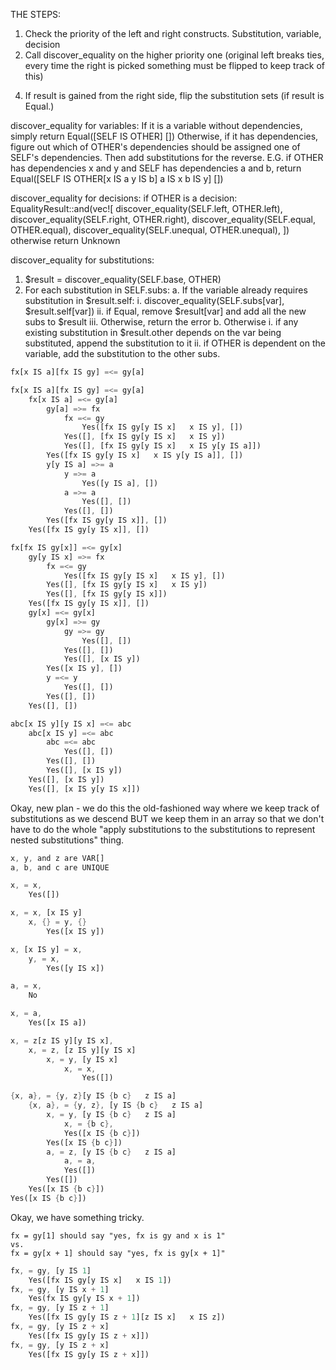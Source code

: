 THE STEPS:

1. Check the priority of the left and right constructs.
    Substitution, variable, decision
2. Call discover_equality on the higher priority one (original left breaks ties, every time the right is picked something must be flipped to keep track of this)
<!-- 3. If that turns up nothing, call discover_equality on the other one (this might not be necessary.) -->
4. If result is gained from the right side, flip the substitution sets (if result is Equal.)

discover_equality for variables:
If it is a variable without dependencies, simply return Equal([SELF IS OTHER] [])
Otherwise, if it has dependencies, figure out which of OTHER's dependencies should be assigned one of SELF's dependencies. Then add substitutions for the reverse.
E.G. if OTHER has dependencies x and y and SELF has dependencies a and b, return Equal([SELF IS OTHER[x IS a   y IS b]   a IS x   b IS y] [])

discover_equality for decisions:
if OTHER is a decision:
    EqualityResult::and(vec![
        discover_equality(SELF.left, OTHER.left),
        discover_equality(SELF.right, OTHER.right),
        discover_equality(SELF.equal, OTHER.equal),
        discover_equality(SELF.unequal, OTHER.unequal),
    ])
otherwise return Unknown

discover_equality for substitutions:
1. $result = discover_equality(SELF.base, OTHER)
2. For each substitution in SELF.subs:
    a. If the variable already requires substitution in $result.self:
        i. discover_equality(SELF.subs[var], $result.self[var])
        ii. if Equal, remove $result[var] and add all the new subs to $result
        iii. Otherwise, return the error
    b. Otherwise
        i. if any existing substitution in $result.other depends on the var being substituted, append the substitution to it
        ii. if OTHER is dependent on the variable, add the substitution to the other subs.

```rs
fx[x IS a][fx IS gy] =<= gy[a]
```

```rs
fx[x IS a][fx IS gy] =<= gy[a]
    fx[x IS a] =<= gy[a]
        gy[a] =>= fx
            fx =<= gy
                Yes([fx IS gy[y IS x]   x IS y], [])
            Yes([], [fx IS gy[y IS x]   x IS y])
            Yes([], [fx IS gy[y IS x]   x IS y[y IS a]])
        Yes([fx IS gy[y IS x]   x IS y[y IS a]], [])
        y[y IS a] =>= a
            y =>= a
                Yes([y IS a], [])
            a =>= a
                Yes([], [])
            Yes([], [])
        Yes([fx IS gy[y IS x]], [])
    Yes([fx IS gy[y IS x]], [])
```
```rs
fx[fx IS gy[x]] =<= gy[x]
    gy[y IS x] =>= fx
        fx =<= gy
            Yes([fx IS gy[y IS x]   x IS y], [])
        Yes([], [fx IS gy[y IS x]   x IS y])
        Yes([], [fx IS gy[y IS x]])
    Yes([fx IS gy[y IS x]], [])
    gy[x] =<= gy[x]
        gy[x] =>= gy
            gy =>= gy
                Yes([], [])
            Yes([], [])
            Yes([], [x IS y])
        Yes([x IS y], [])
        y =<= y
            Yes([], [])
        Yes([], [])
    Yes([], [])
```
```rs
abc[x IS y][y IS x] =<= abc
    abc[x IS y] =<= abc
        abc =<= abc
            Yes([], [])
        Yes([], [])
        Yes([], [x IS y])
    Yes([], [x IS y])
    Yes([], [x IS y[y IS x]])
```

Okay, new plan - we do this the old-fashioned way where we keep track of
substitutions as we descend BUT we keep them in an array so that we don't have
to do the whole "apply substitutions to the substitutions to represent nested
substitutions" thing.

```rs
x, y, and z are VAR[]
a, b, and c are UNIQUE

x, = x,
    Yes([])

x, = x, [x IS y]
    x, {} = y, {}
        Yes([x IS y])

x, [x IS y] = x,
    y, = x,
        Yes([y IS x])

a, = x,
    No

x, = a,
    Yes([x IS a])

x, = z[z IS y][y IS x],
    x, = z, [z IS y][y IS x]
        x, = y, [y IS x]
            x, = x,
                Yes([])

{x, a}, = {y, z}[y IS {b c}   z IS a]
    {x, a}, = {y, z}, [y IS {b c}   z IS a]
        x, = y, [y IS {b c}   z IS a]
            x, = {b c},
            Yes([x IS {b c}])
        Yes([x IS {b c}])
        a, = z, [y IS {b c}   z IS a]
            a, = a,
            Yes([])
        Yes([])
    Yes([x IS {b c}])
Yes([x IS {b c}])
```

Okay, we have something tricky.
```
fx = gy[1] should say "yes, fx is gy and x is 1"
vs.
fx = gy[x + 1] should say "yes, fx is gy[x + 1]"
```
```rust
fx, = gy, [y IS 1]
    Yes([fx IS gy[y IS x]   x IS 1])
fx, = gy, [y IS x + 1]
    Yes(fx IS gy[y IS x + 1])
fx, = gy, [y IS z + 1]
    Yes([fx IS gy[y IS z + 1][z IS x]   x IS z])
fx, = gy, [y IS z + x]
    Yes([fx IS gy[y IS z + x]])
fx, = gy, [y IS z + x]
    Yes([fx IS gy[y IS z + x]])
```
